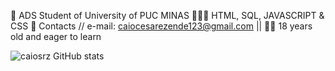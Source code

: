 🚀 ADS Student of University of PUC MINAS
🧑🏻‍💻 HTML, SQL, JAVASCRIPT & CSS
📧 Contacts // e-mail: caiocesarezende123@gmail.com ||
👨🏻 18 years old and eager to learn 

![caiosrz GitHub stats](https://github-readme-stats.vercel.app/api?username=caiosrz&show_icons=true&theme=transparent)
